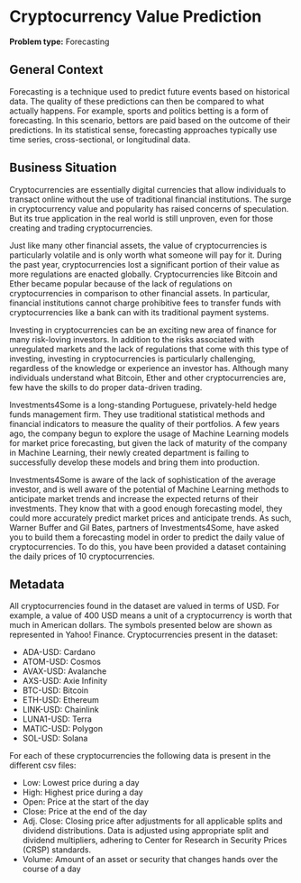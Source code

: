 # Cryptocurrency Value Prediction

**Problem type:** Forecasting


## General Context

Forecasting is a technique used to predict future events based on historical
data. The quality of these predictions can then be compared to what actually
happens. For example, sports and politics betting is a form of forecasting. In
this scenario, bettors are paid based on the outcome of their predictions. In
its statistical sense, forecasting approaches typically use time series,
cross-sectional, or longitudinal data. 

## Business Situation

Cryptocurrencies are essentially digital currencies that allow individuals to
transact online without the use of traditional financial institutions. The
surge in cryptocurrency value and popularity has raised concerns of
speculation. But its true application in the real world is still unproven,
even for those creating and trading cryptocurrencies.

Just like many other financial assets, the value of cryptocurrencies is
particularly volatile and is only worth what someone will pay for it. During
the past year, cryptocurrencies lost a significant portion of their value as
more regulations are enacted globally. Cryptocurrencies like Bitcoin and Ether
became popular because of the lack of regulations on cryptocurrencies in
comparison to other financial assets. In particular, financial institutions
cannot charge prohibitive fees to transfer funds with cryptocurrencies like a
bank can with its traditional payment systems.

Investing in cryptocurrencies can be an exciting new area of finance for many
risk-loving investors. In addition to the risks associated with unregulated
markets and the lack of regulations that come with this type of investing,
investing in cryptocurrencies is particularly challenging, regardless of the
knowledge or experience an investor has. Although many individuals understand
what Bitcoin, Ether and other cryptocurrencies are, few have the skills to do
proper data-driven trading.

Investments4Some is a long-standing Portuguese, privately-held hedge funds
management firm. They use traditional statistical methods and financial
indicators to measure the quality of their portfolios. A few years ago, the
company begun to explore the usage of Machine Learning models for market price
forecasting, but given the lack of maturity of the company in Machine
Learning, their newly created department is failing to successfully develop
these models and bring them into production.

Investments4Some is aware of the lack of sophistication of the average
investor, and is well aware of the potential of Machine Learning methods to
anticipate market trends and increase the expected returns of their
investments. They know that with a good enough forecasting model, they could
more accurately predict market prices and anticipate trends. As such, Warner
Buffer and Gil Bates, partners of Investments4Some, have asked you to build
them a forecasting model in order to predict the daily value of
cryptocurrencies. To do this, you have been provided a dataset containing the
daily prices of 10 cryptocurrencies. 

## Metadata

All cryptocurrencies found in the dataset are valued in terms of USD. For
example, a value of 400 USD means a unit of a cryptocurrency is worth that much
in American dollars. The symbols presented below are shown as represented in
Yahoo! Finance. Cryptocurrencies present in the dataset:

- ADA-USD: Cardano
- ATOM-USD: Cosmos
- AVAX-USD: Avalanche
- AXS-USD: Axie Infinity
- BTC-USD: Bitcoin 
- ETH-USD: Ethereum 
- LINK-USD: Chainlink 
- LUNA1-USD: Terra 
- MATIC-USD: Polygon 
- SOL-USD: Solana 

For each of these cryptocurrencies the following data is present in the
different csv files:

- Low: Lowest price during a day
- High: Highest price during a day
- Open: Price at the start of the day
- Close: Price at the end of the day
- Adj. Close: Closing price after adjustments for all applicable splits and
  dividend distributions. Data is adjusted using appropriate split and
  dividend multipliers, adhering to Center for Research in Security Prices
  (CRSP) standards.
- Volume: Amount of an asset or security that changes hands over the course of
  a day
